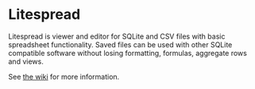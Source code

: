 # Litespread

Litespread is viewer and editor for SQLite and CSV files with basic spreadsheet functionality. Saved files can be used with other SQLite compatible software without losing formatting, formulas, aggregate rows and views.

See [the wiki](https://bitbucket.org/karlb/litespread/wiki/) for more information.
